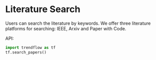 # Literature Search
Users can search the literature by keywords. We offer three literature platforms for searching: IEEE, Arxiv and Paper with Code.

API:
```python
import trendflow as tf
tf.search_papers()
```